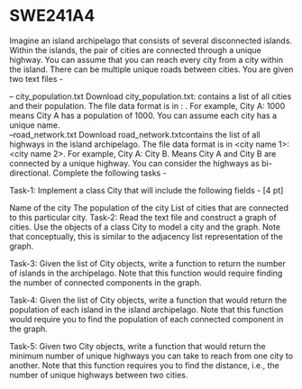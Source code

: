 # SWE241A4
 
Imagine an island archipelago that consists of several disconnected islands. Within the islands, the pair of cities are connected through a unique highway. You can assume that you can reach every city from a city within the island. There can be multiple unique roads between cities. You are given two text files -

– city_population.txt Download city_population.txt: contains a list of all cities and their population. The file data format is in <city name>: <population>. For example, City A: 1000 means City A has a population of 1000. You can assume each city has a unique name.  
–road_network.txt Download road_network.txtcontains the list of all highways in the island archipelago. The file data format is in <city name 1>: <city name 2>. For example, City A: City B. Means City A and City B are connected by a unique highway. You can consider the highways as bi-directional. 
Complete the following tasks - 

Task-1: Implement a class City that will include the following fields - [4 pt]

Name of the city 
The population of the city
List of cities that are connected to this particular city. 
Task-2: Read the text file and construct a graph of cities. Use the objects of a class City to model a city and the graph. Note that conceptually, this is similar to the adjacency list representation of the graph. 

Task-3:  Given the list of City objects, write a function to return the number of islands in the archipelago. Note that this function would require finding the number of connected components in the graph. 

Task-4:  Given the list of City objects, write a function that would return the population of each island in the island archipelago. Note that this function would require you to find the population of each connected component in the graph. 

Task-5: Given two City objects, write a function that would return the minimum number of unique highways you can take to reach from one city to another. Note that this function requires you to find the distance, i.e., the number of unique highways between two cities.